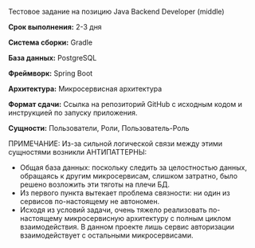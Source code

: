 Тестовое задание на позицию Java Backend Developer (middle)

**Срок выполнения:** 2-3 дня

**Система сборки:** Gradle

**База данных:** PostgreSQL

**Фреймворк:** Spring Boot

**Архитектура:** Микросервисная архитектура

**Формат сдачи:** Ссылка на репозиторий GitHub с исходным кодом и инструкцией по запуску приложения.

**Сущности:** Пользователи, Роли, Пользователь-Роль

ПРИМЕЧАНИЕ:
Из-за сильной логической связи между этими сущностями возникли АНТИПАТТЕРНЫ:
- Общая база данных: поскольку следить за целостностью данных, обращаясь к другим микросервисам, слишком затратно, было решено возложить эти тяготы на плечи БД.
- Из первого пункта вытекает проблема связности: ни один из сервисов по-настоящему не автономен.
- Исходя из условий задачи, очень тяжело реализовать по-настоящему микросервисную архитектуру с полным циклом взаимодействия. В данном проекте лишь сервис авторизации взаимодействует с остальными микросервисами.

